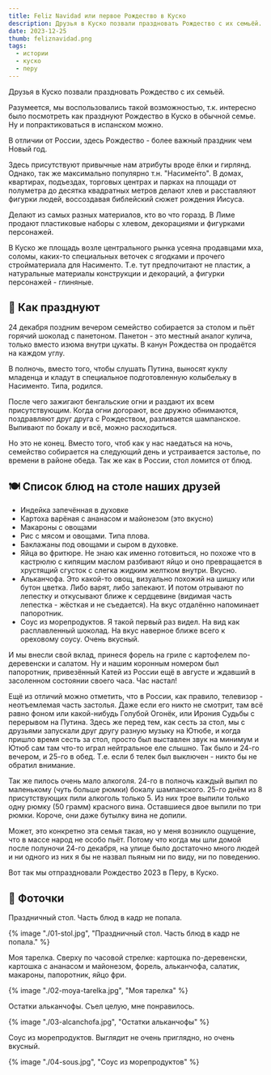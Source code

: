 ```yaml
---
title: Feliz Navidad или первое Рождество в Куско
description: Друзья в Куско позвали праздновать Рождество с их семьёй.
date: 2023-12-25
thumb: feliznavidad.png
tags:
  - истории
  - куско
  - перу
---
```


Друзья в Куско позвали праздновать Рождество с их семьёй.

Разумеется, мы воспользовались такой возможностью, т.к. интересно было посмотреть как празднуют Рождество в Куско в обычной семье. Ну и попрактиковаться в испанском можно.

В отличии от России, здесь Рождество - более важный праздник чем Новый год.

Здесь присутствуют привычные нам атрибуты вроде ёлки и гирлянд. Однако, так же максимально популярно т.н. "Насиме́нто". В домах, квартирах, подъездах, торговых центрах и парках на площади от полуметра до десятка квадратных метров делают хлев и расставляют фигурки людей, воссоздавая библейский сюжет рождения Иисуса.

Делают из самых разных материалов, кто во что горазд. В Лиме продают пластиковые наборы с хлевом, декорациями и фигурками персонажей.

В Куско же площадь возле центрального рынка усеяна продавцами мха, соломы, каких-то специальных веточек с ягодками и прочего стройматериала для Насименто. Т.е. тут предпочитают не пластик, а натуральные материалы конструкции и декораций, а фигурки персонажей - глиняные.

## 🎊 Как празднуют

24 декабря поздним вечером семейство собирается за столом и пьёт горячий шоколад с панетоном. Панетон - это местный аналог кулича, только вместо изюма внутри цукаты. В канун Рождества он продаётся на каждом углу.

В полночь, вместо того, чтобы слушать Путина, выносят куклу младенца и кладут в специальное подготовленную колыбельку в Насименто. Типа, родился.

После чего зажигают бенгальские огни и раздают их всем присутствующим. Когда огни догорают, все дружно обнимаются, поздравляют друг друга с Рождеством, разливается шампанское. Выпивают по бокалу и всё, можно расходиться.

Но это не конец. Вместо того, чтоб как у нас наедаться на ночь, семейство собирается на следующий день и устраивается застолье, по времени в районе обеда. Так же как в России, стол ломится от блюд.

## 🍽️ Список блюд на столе наших друзей

- Индейка запечённая в духовке
- Картоха варёная с ананасом и майонезом (это вкусно)
- Макароны с овощами
- Рис с мясом и овощами. Типа плова.
- Баклажаны под овощами и сыром в духовке.
- Яйца во фритюре. Не знаю как именно готовиться, но похоже что в кастрюлю с кипящим маслом разбивают яйцо и оно превращается в хрустящий сгусток с слегка жидким желтком внутри. Вкусно.
- Альканчофа. Это какой-то овощ, визуально похожий на шишку или бутон цветка. Либо варят, либо запекают. И потом отрывают по лепестку и откусывают ближе к сердцевине (видимая часть лепестка - жёсткая и не съедается). На вкус отдалённо напоминает папоротник.
- Соус из морепродуктов. Я такой первый раз видел. На вид как расплавленный шоколад. На вкус наверное ближе всего к ореховому соусу. Очень вкусный.

И мы внесли свой вклад, принеся форель на гриле с картофелем по-деревенски и салатом. Ну и нашим коронным номером был папоротник, привезённый Катей из России ещё в августе и ждавший в засоленном состоянии своего часа. Час настал!

Ещё из отличий можно отметить, что в России, как правило, телевизор - неотъемлемая часть застолья. Даже если его никто не смотрит, там всё равно фоном или какой-нибудь Голубой Огонёк, или Ирония Судьбы с перерывом на Путина. Здесь же перед тем, как сесть за стол, мы с друзьями запускали друг другу разную музыку на Ютюбе, и когда пришло время сесть за стол, просто был выставлен звук на минимум и Ютюб сам там что-то играл нейтральное еле слышно. Так было и 24-го вечером, и 25-го в обед. Т.е. если б телек был выключен - никто бы не обратил внимание.

Так же пилось очень мало алкоголя. 24-го в полночь каждый выпил по маленькому (чуть больше рюмки) бокалу шампанского. 25-го днём из 8 присутствующих пили алкоголь только 5. Из них трое выпили только одну рюмку (50 грамм) красного вина. Оставшиеся двое выпили по три рюмки. Короче, они даже бутылку вина не допили.

Может, это конкретно эта семья такая, но у меня возникло ощущение, что в массе народ не особо пьёт. Потому что когда мы шли домой после полуночи 24-го декабря, на улице было достаточно много людей и ни одного из них я бы не назвал пьяным ни по виду, ни по поведению.

Вот так мы отпраздновали Рождество 2023 в Перу, в Куско. 

## 📸 Фоточки

Праздничный стол. Часть блюд в кадр не попала.

{% image "./01-stol.jpg", "Праздничный стол. Часть блюд в кадр не попала." %}

Моя тарелка. Сверху по часовой стрелке: картошка по-деревенски, картошка с ананасом и майонезом, форель, альканчофа, салатик, макароны, папоротник, яйцо фри.

{% image "./02-moya-tarelka.jpg", "Моя тарелка" %}

Остатки альканчофы. Съел целую, мне понравилось.

{% image "./03-alcanchofa.jpg", "Остатки альканчофы" %}

Соус из морепродуктов. Выглядит не очень приглядно, но очень вкусный.

{% image "./04-sous.jpg", "Соус из морепродуктов" %}